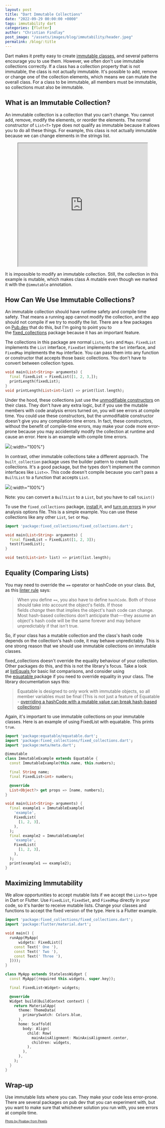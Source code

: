 ```yaml
---
layout: post
title: "Dart Immutable Collections"
date: "2022-09-29 00:00:00 +0000"
tags: immutability dart
categories: [flutter]
author: "Christian Findlay"
post_image: "/assets/images/blog/immutability/header.jpeg"
permalink: /blog/:title
---
```


Dart makes it pretty easy to create [immutable classes](https://en.wikipedia.org/wiki/Immutable_object), and several patterns encourage you to use them. However, we often don't use immutable collections correctly. If a class has a collection property that is not immutable, the class is not actually immutable. It's possible to add, remove or change one of the collection elements, which means we can mutate the overall class. For a class to be immutable, all members must be immutable, so collections must also be immutable.

What is an Immutable Collection?
--------------------------------

An immutable collection is a collection that you can't change. You cannot add, remove, modify the elements, or reorder the elements. The normal constructor of `List<T>` type does not qualify as immutable because it allows you to do all these things. For example, this class is not actually immutable because we can change elements in the strings list.


<figure>
  <iframe style="width:99%;height:400px;" src="https://dartpad.dev/embed-inline.html?id=efe0676acbcf2abd74d37c74ebb25d23"></iframe>
</figure>

It is impossible to modify an immutable collection. Still, the collection in this example is mutable, which makes class A mutable even though we marked it with the `@immutable` annotation.

How Can We Use Immutable Collections?
-------------------------------------

An immutable collection should have runtime safety and compile time safety. That means a running app cannot modify the collection, and the app should not compile if we try to modify the list. There are a few packages on [Pub.dev](https://pub.dev/) that do this, but I'm going to point you to the [fixed_collections](https://pub.dev/packages/fixed_collections) package because it has an important feature.

The collections in this package are normal `Lists`, `Sets` and `Maps`. `FixedList` implements the `List` interface, `FixedSet` implements the `Set` interface, and `FixedMap` implements the `Map` interface. You can pass them into any function or constructor that accepts those basic collections. You don't have to convert between collection types.

```dart
void main(List<String> arguments) {
  final fixedList = FixedList([1, 2, 3,]);
  printLength(fixedList);
}
void printLength(List<int>list) => print(list.length);
```

Under the hood, these collections just use the [unmodifiable constructors](https://api.flutter.dev/flutter/dart-core/List/List.unmodifiable.html) on their class. They don't have any extra logic, but if you use the mutable members with code analysis errors turned on, you will see errors at compile time. You could use these constructors, but the unmodifiable constructor doesn't give you any compilation time errors. In fact, these constructors, without the benefit of compile-time errors, may make your code more error-prone because you may accidentally modify the collection at runtime and cause an error. Here is an example with compile time errors.

![](/assets/images/blog/immutability/error.png){:width="100%"}

In contrast, other immutable collections take a different approach. The `built_collection` package uses the builder pattern to create built collections. It's a good package, but the types don't implement the common interfaces like `List<>`. This code doesn't compile because you can't pass a `BuiltList` to a function that accepts `List`.

![](/assets/images/blog/immutability/error2.png){:width="100%"}

Note: you can convert a `BuiltList` to a `List`, but you have to call `toList()`

To use the `fixed_collections` package, [install ](https://pub.dev/packages/fixed_collections/install)it, and [turn on errors](https://pub.dev/packages/fixed_collections#errors) in your analysis options file. This is a simple example. You can use these collections like any other `List`, `Set` or `Map`.

```dart
import 'package:fixed_collections/fixed_collections.dart';

void main(List<String> arguments) {
  final fixedList = FixedList([1, 2, 3]);
  test(fixedList);
}

void test(List<int> list) => print(list.length);
```

Equality (Comparing Lists)
--------------------------

You may need to override the `==` operator or hashCode on your class. But, as this [linter rule](https://dart.dev/guides/language/effective-dart/design#avoid-defining-custom-equality-for-mutable-classes) says:

> When you define `==`, you also have to define `hashCode`. Both of those should take into account the object's fields. If those fields *change* then that implies the object's hash code can change. Most hash-based collections don't anticipate that---they assume an object's hash code will be the same forever and may behave unpredictably if that isn't true.

So, if your class has a mutable collection and the class's hash code depends on the collection's hash code, it may behave unpredictably. This is one strong reason that we should use immutable collections on immutable classes.

fixed_collections doesn't override the equality behaviour of your collection. Other packages do this, and this is not the library's focus. Take a look at [listEquals ](https://api.flutter.dev/flutter/foundation/listEquals.html)for basic list comparisons, and consider using the [equatable ](https://pub.dev/packages/equatable)package if you need to override equality in your class. The library documentation says this:

> Equatable is designed to only work with immutable objects, so all member variables must be final (This is not just a feature of Equatable - [overriding a hashCode with a mutable value can break hash-based collections](https://dart.dev/guides/language/effective-dart/design#avoid-defining-custom-equality-for-mutable-classes))

Again, it's important to use immutable collections on your immutable classes. Here is an example of using FixedList with equatable. This prints `true`.

```dart
import 'package:equatable/equatable.dart';
import 'package:fixed_collections/fixed_collections.dart';
import 'package:meta/meta.dart';

@immutable
class ImmutableExample extends Equatable {
  const ImmutableExample(this.name, this.numbers);

  final String name;
  final FixedList<int> numbers;

  @override
  List<Object?> get props => [name, numbers];
}

void main(List<String> arguments) {
  final example1 = ImmutableExample(
    'example',
    FixedList(
      [1, 2, 3],
    ),
  );
  final example2 = ImmutableExample(
    'example',
    FixedList(
      [1, 2, 3],
    ),
  );
  print(example1 == example2);
}
```

Maximizing Immutability
-----------------------

We allow opportunities to accept mutable lists if we accept the `List<>` type in Dart or Flutter. Use `FixedList`, `FixedSet`, and `FixedMap` directly in your code, so it's harder to receive mutable lists. Change your classes and functions to accept the fixed version of the type. Here is a Flutter example.

```dart
import 'package:fixed_collections/fixed_collections.dart';
import 'package:flutter/material.dart';

void main() {
  runApp(MyApp(
      widgets: FixedList([
    const Text(' One '),
    const Text(' Two '),
    const Text(' Three '),
  ])));
}

class MyApp extends StatelessWidget {
  const MyApp({required this.widgets, super.key});

  final FixedList<Widget> widgets;

  @override
  Widget build(BuildContext context) {
    return MaterialApp(
      theme: ThemeData(
        primarySwatch: Colors.blue,
      ),
      home: Scaffold(
        body: Align(
          child: Row(
            mainAxisAlignment: MainAxisAlignment.center,
            children: widgets,
          ),
        ),
      ),
    );
  }
}
```

Wrap-up
-------

Use immutable lists where you can. They make your code less error-prone. There are several packages on pub dev that you can experiment with, but you want to make sure that whichever solution you run with, you see errors at compile time.

<sub><sup>[Photo by Pixabay from Pexels](https://www.pexels.com/photo/gray-and-blue-land-form-158729)</sup></sub>